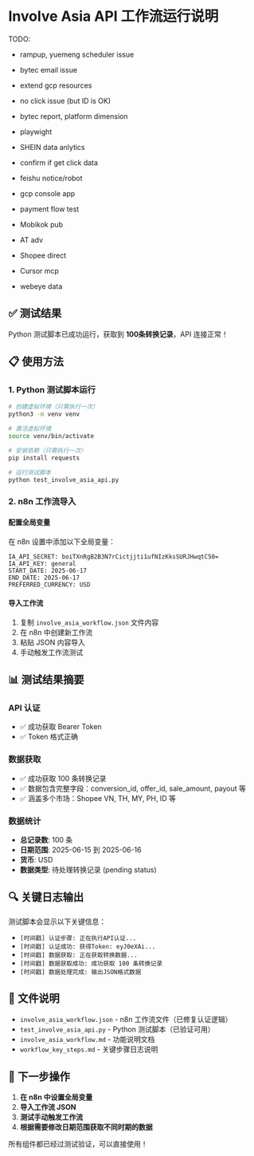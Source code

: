 # Involve Asia API 工作流运行说明

TODO:
- rampup, yuemeng scheduler issue
- bytec email issue
- extend gcp resources
- no click issue (but ID is OK)
- bytec report, platform dimension

- playwight
- SHEIN data anlytics
- confirm if get click data
- feishu notice/robot
- gcp console app
- payment flow test
- Mobikok pub
- AT adv
- Shopee direct
- Cursor mcp
- webeye data



## ✅ 测试结果
Python 测试脚本已成功运行，获取到 **100条转换记录**，API 连接正常！

## 📋 使用方法

### 1. Python 测试脚本运行
```bash
# 创建虚拟环境（只需执行一次）
python3 -m venv venv

# 激活虚拟环境
source venv/bin/activate

# 安装依赖（只需执行一次）
pip install requests

# 运行测试脚本
python test_involve_asia_api.py
```

### 2. n8n 工作流导入

#### 配置全局变量
在 n8n 设置中添加以下全局变量：
```
IA_API_SECRET: boiTXnRgB2B3N7rCictjjti1ufNIzKksSURJHwqtC50=
IA_API_KEY: general
START_DATE: 2025-06-17
END_DATE: 2025-06-17
PREFERRED_CURRENCY: USD
```

#### 导入工作流
1. 复制 `involve_asia_workflow.json` 文件内容
2. 在 n8n 中创建新工作流
3. 粘贴 JSON 内容导入
4. 手动触发工作流测试

## 📊 测试结果摘要

### API 认证
- ✅ 成功获取 Bearer Token
- ✅ Token 格式正确

### 数据获取
- ✅ 成功获取 100 条转换记录
- ✅ 数据包含完整字段：conversion_id, offer_id, sale_amount, payout 等
- ✅ 涵盖多个市场：Shopee VN, TH, MY, PH, ID 等

### 数据统计
- **总记录数**: 100 条
- **日期范围**: 2025-06-15 到 2025-06-16
- **货币**: USD
- **数据类型**: 待处理转换记录 (pending status)

## 🔍 关键日志输出

测试脚本会显示以下关键信息：
- `[时间戳] 认证步骤: 正在执行API认证...`
- `[时间戳] 认证成功: 获得Token: eyJ0eXAi...`
- `[时间戳] 数据获取: 正在获取转换数据...`
- `[时间戳] 数据获取成功: 成功获取 100 条转换记录`
- `[时间戳] 数据处理完成: 输出JSON格式数据`

## 📁 文件说明

- `involve_asia_workflow.json` - n8n 工作流文件（已修复认证逻辑）
- `test_involve_asia_api.py` - Python 测试脚本（已验证可用）
- `involve_asia_workflow.md` - 功能说明文档
- `workflow_key_steps.md` - 关键步骤日志说明

## 🚀 下一步操作

1. **在 n8n 中设置全局变量**
2. **导入工作流 JSON**
3. **测试手动触发工作流**
4. **根据需要修改日期范围获取不同时期的数据**

所有组件都已经过测试验证，可以直接使用！ 